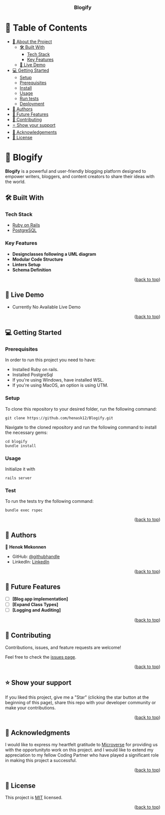 <a id="readme-top"></a>

<div align="center">
<h3><b>Blogify</b></h3>
</div>

# 📗 Table of Contents

- [📖 About the Project](#about-project)
  - [🛠 Built With](#built-with)
    - [Tech Stack](#tech-stack)
    - [Key Features](#key-features)
  - [🚀 Live Demo](#live-demo)
- [💻 Getting Started](#getting-started)
  - [Setup](#setup)
  - [Prerequisites](#prerequisites)
  - [Install](#install)
  - [Usage](#usage)
  - [Run tests](#run-tests)
  - [Deployment](#deployment)
- [👥 Authors](#authors)
- [🔭 Future Features](#future-features)
- [🤝 Contributing](#contributing)
- [⭐️ Show your support](#support)
- [🙏 Acknowledgements](#acknowledgements)
- [📝 License](#license)

<!-- PROJECT DESCRIPTION -->

# 📖 Blogify <a id="about-project"></a>

**Blogify**  is a powerful and user-friendly blogging platform designed to empower writers, bloggers, and content creators to share their ideas with the world.

## 🛠 Built With <a id="built-with"></a>

### Tech Stack <a id="tech-stack"></a>

  <ul>
    <li><a href="https://rubyonrails.org/">Ruby on Rails</a></li>
    <li><a href="https://www.postgresql.org/">PostgreSQL</a></li>
  </ul>

<!-- Features -->

### Key Features <a id="key-features"></a>

- **Designclasses following a UML diagram**
- **Modular Code Structure**
- **Linters Setup**
- **Schema Definition**

<p align='right'>(<a href="#readme-top">back to top</a>)</p>

## 🚀 Live Demo <a id="live-demo"></a>

- Currently No Available Live Demo

<p align='right'>(<a href="#readme-top">back to top</a>)</p>

<!-- GETTING STARTED -->

## 💻 Getting Started <a id="getting-started"></a>

### Prerequisites

In order to run this project you need to have:

- Installed Ruby on rails.
- Installed PostgreSql
- If you're using Windows, have installed WSL.
- If you're using MacOS, an option is using UTM.

### Setup

To clone this repository to your desired folder, run the following command: <br>

```
git clone https://github.com/henask12/Blogify.git
```

Navigate to the cloned repository and run the following command to install the necessary gems:

```
cd blogify
bundle install
```


### Usage

Initialize it with

```
rails server
```

### Test

To run the tests try the following command:

```
bundle exec rspec
```

<p align="right">(<a href="#readme-top">back to top</a>)</p>

<!-- AUTHORS -->

## 👥 Authors <a id="authors"></a>

👤 **Henok Mekonnen**

- GitHub: [@githubhandle](https://github.com/henask12)
- LinkedIn: [LinkedIn](https://www.linkedin.com/in/henokmekonnen1)

<p align='right'>(<a href="#readme-top">back to top</a>)</p>

<!-- FUTURE FEATURES -->

## 🔭 Future Features <a id="future-features"></a>

- [ ] **[Blog app implementation]**
- [ ] **[Expand Class Types]**
- [ ] **[Logging and Auditing]**

<p align='right'>(<a href="#readme-top">back to top</a>)</p>

<!-- CONTRIBUTING -->

## 🤝 Contributing <a id="contributing"></a>

Contributions, issues, and feature requests are welcome!

Feel free to check the [issues page](../../issues/).

<p align='right'>(<a href="#readme-top">back to top</a>)</p>

<!-- SUPPORT -->

## ⭐️ Show your support <a id="support"></a>

If you liked this project, give me a "Star" (clicking the star button at the beginning of this page), share this repo with your developer community or make your contributions.

<p align='right'>(<a href="#readme-top">back to top</a>)</p>

<!-- ACKNOWLEDGEMENTS -->

## 🙏 Acknowledgments <a id="acknowledgements"></a>

I would like to express my heartfelt gratitude to [Microverse](https://github.com/microverseinc) for providing us with the opportunityto work on this project. and I would like to extend my appreciation to my fellow Coding Partner who have played a significant role in making this project a successful.

<p align='right'>(<a href="#readme-top">back to top</a>)</p>

<!-- LICENSE -->

## 📝 License <a id="license"></a>

This project is [MIT](./LICENSE) licensed.

<p align='right'>(<a href="#readme-top">back to top</a>)</p>
